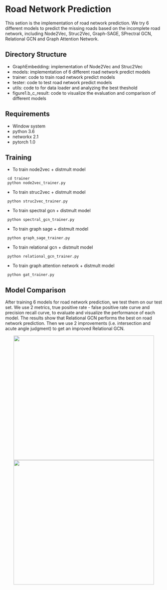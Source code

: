 # Road Network Prediction

This setion is the implementation of road network prediction. We try 6 different models to predict the missing roads based on the incomplete road network, including Node2Vec, Struc2Vec, Graph-SAGE, SPrectral GCN, Relational GCN and Graph Attention Network. 

## Directory Structure
* GraphEmbedding: implementation of Node2Vec and Struc2Vec
* models: implementation of 6 different road network predict models
* trainer: code to train road network predict models
* tester: code to test road network predict models
* utils: code to for data loader and analyzing the best theshold
* figure1.b_c_result: code to visualize the evaluation and comparison of different models

## Requirements
* Window system
* python 3.6
* networkx 2.1
* pytorch 1.0

## Training
* To train node2vec + distmult model
```
 cd trainer
 python node2vec_trainer.py
```
* To train struc2vec + distmult model
```
 python struc2vec_trainer.py
```
* To train spectral gcn + distmult model
```
 python spectral_gcn_trainer.py
```
* To train graph sage + distmult model
```
 python graph_sage_trainer.py
```
* To train relational gcn + distmult model
```
 python relational_gcn_trainer.py
```
* To train graph attention network + distmult model
```
 python gat_trainer.py
```

## Model Comparison

After training 6 models for road network prediction, we test them on our test set. We use 2 metrics, true positive rate - false positive rate curve and precision recall curve, to evaluate and visualize the performance of each model. The results show that Relational GCN performs the best on road network prediction. Then we use 2 improvements (i.e. intersection and acute angle judgment) to get an improved Relational GCN.

<p align="center">
  <img src="https://github.com/jiang719/road-network-predictability/blob/master/RoadPrediction/figure1.b_c_result/figure1_b_total.png" width="450" height="400">
  <img src="https://github.com/jiang719/road-network-predictability/blob/master/RoadPrediction/figure1.b_c_result/figure1_c_total.png" width="450" height="400">
</p>
